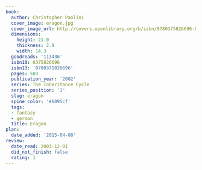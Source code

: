```yaml
---
book:
  author: Christopher Paolini
  cover_image: eragon.jpg
  cover_image_url: http://covers.openlibrary.org/b/isbn/9780375826696-L.jpg
  dimensions:
    height: 21.0
    thickness: 2.9
    width: 14.3
  goodreads: '113436'
  isbn10: 0375826696
  isbn13: '9780375826696'
  pages: 503
  publication_year: '2002'
  series: The Inheritance Cycle
  series_position: '1'
  slug: eragon
  spine_color: '#6095cf'
  tags:
  - fantasy
  - german
  title: Eragon
plan:
  date_added: '2015-04-08'
review:
  date_read: 2003-12-01
  did_not_finish: false
  rating: 1
---
```

